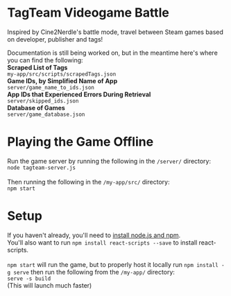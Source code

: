 # TagTeam Videogame Battle

Inspired by Cine2Nerdle's battle mode, travel between Steam games based on developer, publisher and tags!

Documentation is still being worked on, but in the meantime here's where you can find the following:
<br>
**Scraped List of Tags**
<br>
`my-app/src/scripts/scrapedTags.json`
<br>
**Game IDs, by Simplified Name of App**
<br>
`server/game_name_to_ids.json`
<br>
**App IDs that Experienced Errors During Retrieval**
<br>
`server/skipped_ids.json`
<br>
**Database of Games**
<br>
`server/game_database.json`
<br>

# Playing the Game Offline

Run the game server by running the following in the `/server/` directory:
<br>
`node tagteam-server.js`
<br><br>
Then running the following in the `/my-app/src/` directory:
<br>
`npm start`
<br>

# Setup

If you haven't already, you'll need to [install node.js and npm](https://docs.npmjs.com/downloading-and-installing-node-js-and-npm).
<br>
You'll also want to run `npm install react-scripts --save` to install react-scripts.
<br><br>
`npm start` will run the game, but to properly host it locally run `npm install -g serve` then run the following from the `/my-app/` directory:
<br>
`serve -s build`
<br>
(This will launch much faster)
